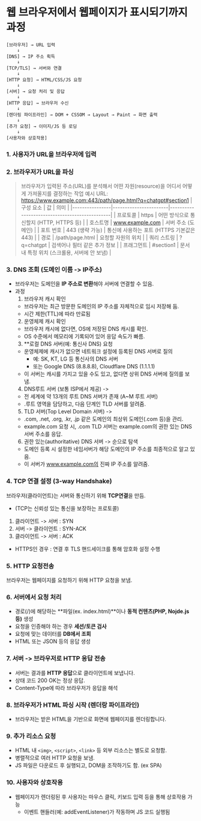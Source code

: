 # 웹 브라우저에서 웹페이지가 표시되기까지 과정

```text
[브라우저] → URL 입력
    ↓
[DNS] → IP 주소 획득
    ↓
[TCP/TLS] → 서버와 연결
    ↓
[HTTP 요청] → HTML/CSS/JS 요청
    ↓
[서버] → 요청 처리 및 응답
    ↓
[HTTP 응답] → 브라우저 수신
    ↓
[렌더링 파이프라인] → DOM + CSSOM → Layout → Paint → 화면 출력
    ↓
[추가 요청] → 이미지/JS 등 로딩
    ↓
[사용자와 상호작용]
```

### 1. 사용자가 URL을 브라우저에 입력

### 2. 브라우저가 URL을 파싱
> 브라우저가 입력된 주소(URL)를 분석해서 어떤 자원(resource)을 어디서 어떻게 가져올지를 결정하는 작업
> 예시 URL: https://www.example.com:443/path/page.html?q=chatgpt#section1
| 구성 요소      | 값                    | 의미                                          |
|----------------|-----------------------|-----------------------------------------------|
| 프로토콜       | https                 | 어떤 방식으로 통신할지 (HTTP, HTTPS 등)       |
| 호스트명       | www.example.com       | 서버 주소 (도메인)                            |
| 포트 번호      | 443 (생략 가능)       | 통신에 사용하는 포트 (HTTPS 기본값은 443)     |
| 경로           | /path/page.html       | 요청할 자원의 위치                            |
| 쿼리 스트링    | ?q=chatgpt            | 검색어나 필터 같은 추가 정보                  |
| 프래그먼트     | #section1             | 문서 내 특정 위치 (스크롤용, 서버에 안 보냄)  |

### 3. DNS 조회 (도메인 이름 -> IP주소)
- 브라우저는 도메인을 **IP 주소로 변환**해야 서버에 연결할 수 있음.
- 과정
  1. 브라우저 캐시 확인 
    - 브라우저는 최근 방문한 도메인의 IP 주소를 자체적으로 임시 저장해 둠.
    - 시간 제한(TTL)에 따라 만료됨
  2. 운영체제 캐시 확인
    - 브라우저 캐시에 없다면, OS에 저장된 DNS 캐시를 확인.
    - OS 수준에서 메모리에 기록되어 있어 응답 속도가 빠름.
  3. **로컬 DNS 서버(예: 통신사 DNS) 요청
    - 운영체제에 캐시가 없으면 네트워크 설정에 등록된 DNS 서버로 질의
      - 예: SK, KT, LG 등 통신사의 DNS 서버
      - 또는 Google DNS (8.8.8.8), Cloudflare DNS (1.1.1.1)
    - 이 서버는 캐시를 가지고 있을 수도 있고, 없다면 상위 DNS 서버에 질의를 보냄.
  4. DNS루트 서버 (보통 ISP에서 제공) ->
	- 전 세계에 약 13개의 루트 DNS 서버가 존재 (A~M 루트 서버)
	- .루트 영역을 담당하고, 다음 단계인 TLD 서버를 알려줌.
  5. TLD 서버(Top Level Domain 서버) ->
	- .com, .net, .org, .kr, .jp 같은 도메인의 최상위 도메인(.com 등)을 관리.
	- example.com 요청 시, .com TLD 서버는 example.com의 권한 있는 DNS 서버 주소를 응답.
  6. 권한 있는(authoritative) DNS 서버 -> 순으로 탐색
	- 도메인 등록 시 설정한 네임서버가 해당 도메인의 IP 주소를 최종적으로 알고 있음.
	- 이 서버가 www.example.com의 진짜 IP 주소를 알려줌.

### 4. TCP 연결 설정 (3-way Handshake)
브라우저(클라이언트)는 서버와 통신하기 위해 **TCP연결**을 만듬.
  - (TCP는 신뢰성 있는 통신을 보장하는 프로토콜)

1. 클라이언트 -> 서버 : SYN
2. 서버 -> 클라이언트 : SYN-ACK
3. 클라이언트 -> 서버 : ACK

- HTTPS인 경우 : 연결 후 TLS 핸드세이크를 통해 암호화 설정 수행

### 5. HTTP 요청전송
브라우저는 웹페이지를 요청하기 위해 HTTP 요청을 보냄.

### 6. 서버에서 요청 처리
- 경로(/)에 해당하는 **파일(ex. index.html)**이나 **동적 컨텐츠(PHP, Nojde.js 등)** 생성
- 요청을 인증해야 하는 경우 **세션/토큰 검사**
- 요청에 맞는 데이터를 **DB에서 조회**
- HTML 또는 JSON 등의 응답 생성

### 7. 서버 -> 브라우저로 HTTP 응답 전송
- 서버는 결과를 **HTTP 응답**으로 클라이언트에 보냅니다.
- 상태 코드 200 OK는 정상 응답.
- Content-Type에 따라 브라우저가 응답을 해석

### 8. 브라우저가 HTML 파싱 시작 (렌더랑 파이프라인)
- 브라우저는 받은 HTML을 기반으로 화면에 웹페이지를 렌더링합니다.

### 9. 추가 리소스 요청
- HTML 내 `<img>`, `<script>`, `<link>` 등 외부 리소스는 별도로 요청함.
- 병렬적으로 여러 HTTP 요청을 보냄.
- JS 파일은 다운로드 후 실행되고, DOM을 조작하기도 함. (ex SPA)

### 10. 사용자와 상호작용
- 웹페이지가 렌더링된 후 사용자는 마우스 클릭, 키보드 입력 등을 통해 상호작용 가능
  - 이벤트 핸들러(예: addEventListener)가 작동하며 JS 코드 실행됨
